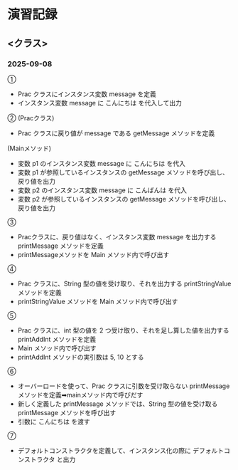 # 演習記録

## <クラス>

### 2025-09-08
①
- Prac クラスにインスタンス変数 message を定義
- インスタンス変数 message に こんにちは を代入して出力

②
(Pracクラス)
- Prac クラスに戻り値が message である getMessage メソッドを定義

(Mainメソッド)
- 変数 p1 のインスタンス変数 message に こんにちは を代入
- 変数 p1 が参照しているインスタンスの getMessage メソッドを呼び出し、戻り値を出力
- 変数 p2 のインスタンス変数 message に こんばんは を代入
- 変数 p2 が参照しているインスタンスの getMessage メソッドを呼び出し、戻り値を出力

③
- Pracクラスに、戻り値はなく、インスタンス変数 message を出力する printMessage メソッドを定義
- printMessageメソッドを Main メソッド内で呼び出す

④
- Prac クラスに、String 型の値を受け取り、それを出力する printStringValue メソッドを定義
- printStringValue メソッドを Main メソッド内で呼び出す

⑤
- Prac クラスに、int 型の値を 2 つ受け取り、それを足し算した値を出力する printAddInt メソッドを定義
- Main メソッド内で呼び出す
- printAddInt メソッドの実引数は 5, 10 とする

⑥
- オーバーロードを使って、Prac クラスに引数を受け取らない printMessage メソッドを定義➡︎mainメソッド内で呼びだす
- 新しく定義した printMessage メソッドでは、String 型の値を受け取る printMessage メソッドを呼び出す
- 引数に こんにちは を渡す

⑦
- デフォルトコンストラクタを定義して、インスタンス化の際に デフォルトコンストラクタ と出力

